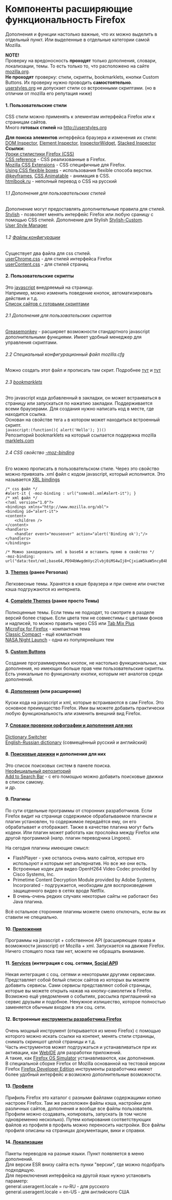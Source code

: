 # Компоненты расширяющие функциональность Firefox

Дополнения и функции настолько важные, что их можно выделить в отдельный пункт. Или выделенные в отдельные категории самой Mozilla.

**NOTE!** <br>
Проверку на вредоносность **проходят** только дополнения, словари, локализации, темы. То есть только то, что расположено на сайте [mozilla.org](mozilla.org). <br>
**Не проходят** проверку: стили, скрипты, bookmarklets, кнопки Custom Buttons. Их проверку нужно проводить **самостоятельно**. <br>
[userstyles.org](http://userstyles.org) не допускает стили со встроенными скриптами. (но в отличии от mozilla его репутация ниже)

#### 1. Пользовательские стили <br>
CSS стили можно применять к элементам интерфейса Firefox или к страницам сайтов. <br>
Много **готовых стилей** на http://userstyles.org <br>

**Для поиска элементов** интерфейса браузера и изменения их стиля: <br>
[DOM Inspector](https://addons.mozilla.org/en-us/firefox/addon/dom-inspector-6622/), 
[Element Inspector](https://addons.mozilla.org/en-Us/firefox/addon/element-inspector), 
[InspectorWidget](https://addons.mozilla.org/en-us/firefox/addon/inspectorwidget), 
[Stacked Inspector](https://addons.mozilla.org/en-US/firefox/addon/stacked-inspector) <br>
**Ссылки:** <br>
[Уроки стилистики Firefox (CSS)](http://web.archive.org/web/20130928163532/https://forum.mozilla-russia.org/viewtopic.php?id=49078) <br>
[CSS reference](https://developer.mozilla.org/en-US/docs/Web/CSS/Reference) - CSS реализованные в Firefox. <br>
[Mozilla CSS Extensions](https://developer.mozilla.org/en-US/docs/Web/CSS/Reference/Mozilla_Extensions) - CSS специфичные для Firefox. <br>
[Using CSS flexible boxes](https://developer.mozilla.org/en-US/docs/Web/CSS/CSS_Flexible_Box_Layout/Using_CSS_flexible_boxes) - использования flexible способа верстки. <br>
[@keyframes](https://developer.mozilla.org/en-US/docs/Web/CSS/@keyframes), [CSS Animatable](http://www.w3schools.com/cssref/css_animatable.asp) - анимация в CSS. <br>
[htmlbook.ru](http://htmlbook.ru/css) - неполный перевод о CSS на русский
###### 1.1 Дополнения для пользовательских стилей <br>
Дополнение могут предоставлять дополнительные правила для стилей.
<br>
[Stylish](https://addons.mozilla.org/en-us/firefox/addon/stylish) - позволяет менять интерфейс Firefox или любую сраницу с помощью CSS стилей. Дополнение для Stylish [Stylish-Custom](https://addons.mozilla.org/ru/firefox/addon/stylish-custom).
<br>
[User Style Manager](https://addons.mozilla.org/ru/firefox/addon/user-style-manager/)
<br>
###### 1.2 [Файлы конфигурации](http://www-archive.mozilla.org/unix/customizing.html) <br>
Существует два файла для css стилей.
<br>
[userChrome.css](http://kb.mozillazine.org/index.php?title=UserChrome.css) - для стилей интерфейса Firefox
<br>
[userContent.css](http://kb.mozillazine.org/UserContent.css) - для стилей страниц <br>
#### 2. Пользовательские скрипты <br>
Это [javascript](http://www.w3schools.com/js/) внедряемый на страницу. <br>
Например, можно изменить поведение кнопок, автоматизировать действия и т.д. <br>
[Список сайтов с готовыми скриптами](http://wiki.greasespot.net/User_Script_Hosting) <br>
###### 2.1 Дополнения для пользовательских скриптов <br>
[Greasemonkey](https://addons.mozilla.org/ru/firefox/addon/greasemonkey) - расширяет возможности стандартного javascript дополнительными функциями. Имеет удобный менеджер для управления скриптами. <br>
###### 2.2 Специальный конфигурационный файл mozilla.cfg <br>
Можно создать этот файл и прописать там скрит. Подробнее [тут](https://developer.mozilla.org/en-US/Firefox/Enterprise_deployment#Configuration) и [тут](https://mike.kaply.com/2012/03/16/customizing-firefox-autoconfig-files/) <br>
###### 2.3 [bookmarklets](https://support.mozilla.org/en-US/kb/bookmarklets-perform-common-web-page-tasks) <br>
Это javascript кода добавленный в закладки, он может встраиваться в страницу или запускаться по нажатию закладки. Поддерживается всеми браузерами. Для создания нужно написать код в месте, где находится ссылка. <br>
Основан на свойстве тега `a` в котором может находиться встроенный скрипт. <br>
``javascript:(function(){
	alert('Hello');
})()``
<br>
Репозиторий bookmarklets на который ссылается поддержка mozilla [marklets.com](http://marklets.com)
<br>
###### 2.4 CSS свойство [-moz-binding](https://developer.mozilla.org/en-US/docs/Web/CSS/-moz-binding) <br>
Его можно прописать в пользовательском стиле. Через это свойство можно привязать .xml файл с кодом javascript, который исполнится. Это называется [XBL bindings](https://developer.mozilla.org/en-US/docs/Mozilla/Tech/XUL/Tutorial/Using_XBL_from_stylesheets)
```
/* css файл */
#alert-it { -moz-binding : url("somexbl.xml#alert-it"); }
/* xml файл */
<?xml version="1.0"?>
<bindings xmlns="http://www.mozilla.org/xbl">
<binding id="alert-it">
<content>
	<children />
</content>
<handlers>
	<handler event="mouseover" action="alert('Binding ok');"/>
</handlers>
</bindings>
```
```
/* Можно закодировать xml в base64 и вставить прямо в свойство */
-moz-binding: url("data:text/xml;base64,PD94bWwgdmVyc2lvbj0iMS4wIj8+CjxiaW5kaW5ncyB4b...);
```
#### 3. [Themes](https://addons.mozilla.org/en-US/firefox/themes/) (ранее Personas) <br>
Легковесные темы. Хранятся в кэше браузера и при смене или очистке кэша подгружаются из интернета. <br>
#### 4. [Complete Themes](https://addons.mozilla.org/en-us/firefox/complete-themes/) (ранее просто Темы) <br>
Полноценные темы. Если темы не подходят, то смотрите в разделе версий более старые. Если цвета тем не совместимы с цветами фонов и надписей, то можно править через CSS или [Tab Mix Plus](https://addons.mozilla.org/en-us/firefox/addon/tab-mix-plus) <br>
[MicroFox for Firefox](https://addons.mozilla.org/ru/firefox/addon/microfox-for-firefox/) - компактная тема <br>
[Classic Compact](https://addons.mozilla.org/en-us/firefox/addon/classic-compact/) - ещё компактная <br>
[NASA Night Launch](https://addons.mozilla.org/en-us/firefox/addon/nasa-night-launch/) - одна из популярнейших тем
<br>
#### 5. [Custom Buttons](https://addons.mozilla.org/ru/firefox/addon/custom-buttons/)
Создание программируемых кнопок, не настолько функциональных, как дополнения, но имеющих больше прав чем пользовательские скрипты. Есть уникальные по функционалу кнопки, которым нет аналогов среди дополнений. <br>
#### 6. [Дополнения](https://addons.mozilla.org/en-US/firefox/) (или расширения) <br>
Куски кода на javascript и xml, которые встраиваются в сам Firefox. Это основное преимущество Firefox. Ими вы можете добавить практически любую функциональность или изменить внешний вид Firefox.
<br>
#### 7. [Словари проверки орфографии и дополнения для них](https://addons.mozilla.org/en-us/firefox/language-tools/) <br>
[Dictionary Switcher](https://addons.mozilla.org/en-us/firefox/addon/dictionary-switcher) <br>
[English-Russian dictionary](https://addons.mozilla.org/en-us/firefox/addon/english-russian-dict/) (совмещённый русский и английский)
<br>
#### 8. [Поисковые движки](https://addons.mozilla.org/en-US/firefox/search/?atype=4) и дополнения для них <br>
Это список поисковых систем в панеле поиска. <br>
[Неофициальный репозиторий](http://mycroftproject.com/) <br>
[Add to Search Bar](https://addons.mozilla.org/en-us/firefox/addon/add-to-search-bar) - с его помощью можно добавить поисковые движки в список самому. <br>
и др.
<br>
#### 9. Плагины <br>
По сути отдельные программы от сторонних разработчиков. Если Firefox видит на странице содержимое обрабатываемое плагином и плагин установлен, то содержимое передаётся ему, он его обрабатывает и отображает. Также в качестве плагина могут быть кодеки. Или плагин может работать как прослойка между Firefox или другой программой (напр. плагин переводчика Lingoes). <br>

На сегодня плагины имеющие смысл:

* FlashPlayer - уже осталось очень мало сайтов, которые его используют и которым нет альтернатив. Но все же они есть.
* Встроенные кодек для видео OpenH264 Video Codec provided by Cisco Systems, Inc.
* Primetime Content Decryption Module provided by Adobe Systems, Incorporated - подгружается, необходим для воспроизведения защищенного видео в сетях вроде Netflix.
* В очень-очень редких случаях некоторые сайты не работают без Java плагина.

Всё остальное сторонние плагины можете смело отключать, если вы их ставили не специально.
<br>
#### 10. [Приложения](https://marketplace.firefox.com/) <br>
Программы на javascript + собственное API (расширяющее права и возможности javascript) от Mozilla + xml. Запускается на движке Firefox. Ничего стоящего пока там нет, можете не обращать внимание.
<br>
#### 11. [Services](https://activations.cdn.mozilla.net/en-US/) (интеграция с соц. сетями, [Social API](https://developer.mozilla.org/ru/docs/Social_API)) <br>
Некая интеграция с соц. сетями и некоторыми другими сервисами. Представляет собой белый список сайтов из которых вы можете добавить сервисы. Сами сервисы представляют собой страницы, которые вы можете открыть нажав на кнопку-самолетик в Firefox. Возможно ещё уведомления о событиях, рассылка приглашений на сервис друзьям и подобное. Ненужное излишество, которое полностью заменяется обычным входом в эти соц. сети.
<br>
#### 12. Встроенные [инструменты разработчика Firefox](https://developer.mozilla.org/ru/docs/Tools) <br>
Очень мощный инструмент (открывается из меню Firefox) с помощью которого можно искать ссылки на контент, менять стили страницы, снимать скриншот целой страницы и т.д. <br>
Часть инструментов может подгружаться и устанавливаться при их активации, как [WebIDE](https://developer.mozilla.org/ru/docs/Tools/WebIDE) для разработки приложений. <br>
А такие, как [Firefox OS Simulator](https://ftp.mozilla.org/pub/labs/fxos-simulator/) устанавливаются, как дополнения. <br>
В специальной сборке Firefox от Mozilla основанной на тестовой версии Firefox [Firefox Developer Edition](https://www.mozilla.org/ru/firefox/developer/) инструменты разработчика имеют более удобный интерфейс и возможно дополнительные возможности.
<br>
#### 13. [Профили](https://support.mozilla.org/en-US/kb/profiles-where-firefox-stores-user-data) <br>
Прифиль Firefox это каталог с разными файлами содержащими копию настроек Firefox. Там же расположен файлы кэша, настройки для различных сайтов, дополнения и вообще все файлы пользователя. Профили можно создавать, копировать, запускать (в том числе одновременно несколько). Путем копирования соответствующих файлов из профиля в профиль можно переносить настройки. Все файлы профиля описаны на страницах документации, вики и справки.
#### 14. [Локализации](https://addons.mozilla.org/en-us/firefox/language-tools/) <br>
Пакеты переводов на разные языки. Пункт появляется в меню дополнений. <br>
Для версии ESR внизу сайта есть пунки "версии", где можно подобрать подходящую. <br>
Для переключения интерфейса на другой язык нужно установить параметр: <br>
general.useragent.locale = ru-RU - для русского <br>
general.useragent.locale = en-US - для английского США <br>
<br>
